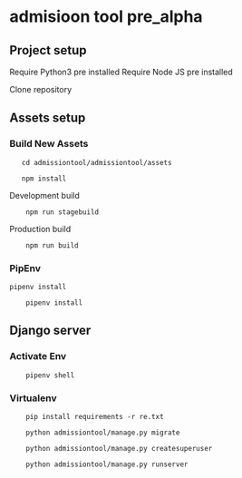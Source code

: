 # admisioon tool pre_alpha

## Project setup

Require Python3  pre installed
Require Node JS pre installed

Clone repository


## Assets setup

### Build New Assets

```
   cd admissiontool/admissiontool/assets
```
```
   npm install
```

Development build
```
    npm run stagebuild
```
Production build
```
    npm run build
```
### PipEnv
    pipenv install 
```
    pipenv install
```

## Django server

### Activate Env
```
    pipenv shell

```

### Virtualenv

```
    pip install requirements -r re.txt

```

```
    python admissiontool/manage.py migrate

```

```
    python admissiontool/manage.py createsuperuser
```

```
    python admissiontool/manage.py runserver
```

